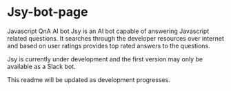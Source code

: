 # Jsy-bot-page
Javascript QnA AI bot
Jsy is an AI bot capable of answering Javascript related questions.
It searches through the developer resources over internet and based
on user ratings provides top rated answers to the questions.

Jsy is currently under development and the first version may only
be available as a Slack bot. 

This readme will be updated as development progresses.